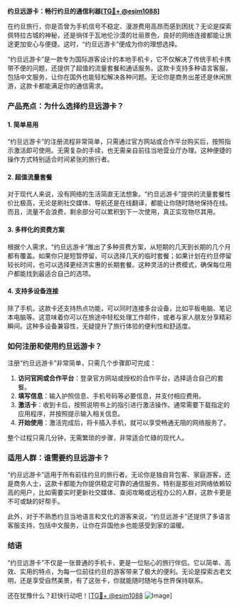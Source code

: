 **约旦远游卡：畅行约旦的通信利器[[TG💪+ @esim1088](https://t.me/s/esim1088)]**

在约旦旅行，你是否曾为手机信号不稳定、漫游费用高昂而感到困扰？无论是探索佩特拉古城的神秘，还是徜徉于瓦地伦沙漠的壮丽景色，良好的网络连接都能让旅途更加安心与便捷。这时，“约旦远游卡”便成为你的理想选择。

“约旦远游卡”是一款专为国际游客设计的本地手机卡，它不仅解决了传统手机卡携带不便的问题，还提供了超值的流量套餐和通话服务。这款卡支持多种语言客服，包括中文服务，让你在国外也能轻松解决各种问题。无论你是商务出差还是休闲旅游，这款卡都能满足你的通信需求。

### **产品亮点：为什么选择约旦远游卡？**

#### **1. 简单易用**
“约旦远游卡”的注册流程非常简单，只需通过官方网站或合作平台购买后，按照指示激活即可使用。无需复杂的手续，也无需亲自前往当地营业厅办理。这种便捷的操作方式特别适合时间紧张的旅行者。

#### **2. 超值流量套餐**
对于现代人来说，没有网络的生活简直无法想象。“约旦远游卡”提供的流量套餐性价比极高，无论是刷社交媒体、导航还是在线翻译，都能让你随时随地保持在线。而且，流量不会浪费，剩余部分可以累积到下一次使用，真正实现物尽其用。

#### **3. 多样化的资费方案**
根据个人需求，“约旦远游卡”推出了多种资费方案，从短期的几天到长期的几个月都有覆盖。如果你只是短暂停留，可以选择几天的临时套餐；如果计划在约旦停留较长时间，也可以选择更经济实惠的长期套餐。这种灵活的计费模式，确保每位用户都能找到最适合自己的选项。

#### **4. 支持多设备连接**
除了手机，这款卡还支持热点功能，可以同时连接多台设备，比如平板电脑、笔记本电脑等。这意味着你可以在旅途中轻松处理工作邮件，或者与家人朋友分享精彩瞬间。这种多设备兼容性，无疑提升了旅行体验的便利性和舒适度。

### **如何注册和使用约旦远游卡？**

注册“约旦远游卡”非常简单，只需几个步骤即可完成：

1. **访问官网或合作平台**：登录官方网站或授权的合作平台，选择适合自己的套餐。
2. **填写信息**：输入护照信息、手机号码等必要信息，并支付相应费用。
3. **激活卡**：收到卡后，按照说明书上的指引进行激活操作。通常需要下载指定的应用程序，并按照提示输入相关信息。
4. **开始使用**：激活完成后，将卡插入手机，就可以享受畅通无阻的网络服务了。

整个过程只需几分钟，无需繁琐的步骤，非常适合忙碌的现代人。

### **适用人群：谁需要约旦远游卡？**

“约旦远游卡”适用于所有前往约旦的旅行者。无论你是独自背包客、家庭游客，还是商务人士，这款卡都能为你提供稳定可靠的通信服务。特别是那些对网络依赖较高的用户，比如需要实时更新社交媒体、查阅攻略或远程办公的人群，这款卡更是不可或缺的好帮手。

此外，对于不熟悉约旦当地语言和文化的游客来说，“约旦远游卡”还提供了多语言客服支持，包括中文服务，让你在异国他乡也能感受到家的温暖。

### **结语**

“约旦远游卡”不仅是一张普通的手机卡，更是一位贴心的旅行伴侣。它以简单、高效、实用的特点，为每一位前往约旦的游客带来了极大的便利。无论是探索古老文明，还是享受自然美景，有了这张卡，你就能随时随地与世界保持联系。

还在犹豫什么？赶快行动吧！[[TG💪+ @esim1088](https://t.me/s/esim1088) ![Image](https://i.postimg.cc/4NQfJmqS/Snipaste-2025-05-13-00-14-12.png)]